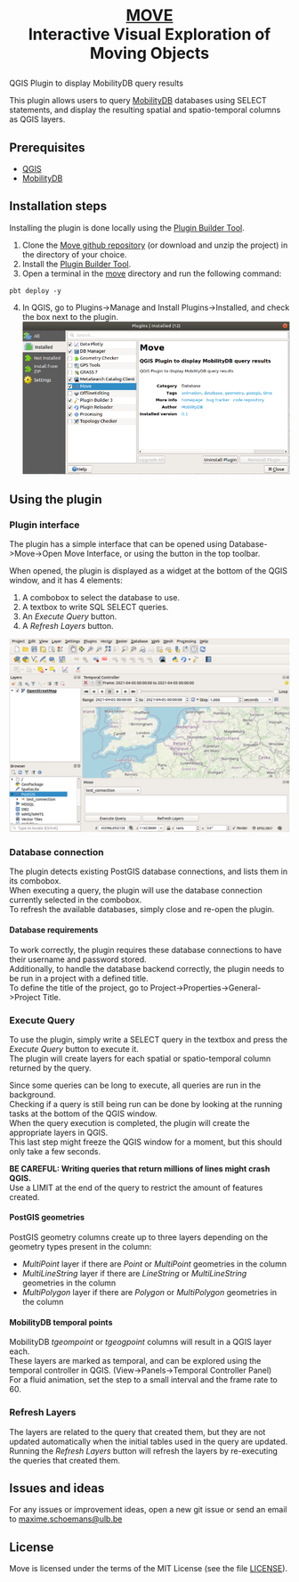 # <p align=center><ins>MOVE</ins><br/>Interactive Visual Exploration of Moving Objects

QGIS Plugin to display MobilityDB query results

This plugin allows users to query [MobilityDB](https://github.com/MobilityDB/MobilityDB) databases using SELECT statements, and display the resulting spatial and spatio-temporal columns as QGIS layers.

## Prerequisites

 - [QGIS](https://www.qgis.org/en/site/)
 - [MobilityDB](https://github.com/MobilityDB/MobilityDB)

## Installation steps

Installing the plugin is done locally using the [Plugin Builder Tool](http://g-sherman.github.io/plugin_build_tool/).

 1. Clone the [Move github repository](https://github.com/mschoema/move) (or download and unzip the project) in the directory of your choice.
 2. Install the [Plugin Builder Tool](http://g-sherman.github.io/plugin_build_tool/).
 3. Open a terminal in the [move](https://github.com/mschoema/move/tree/master/move) directory and run the following command:
```shell
pbt deploy -y
```
 4. In QGIS, go to Plugins->Manage and Install Plugins->Installed, and check the box next to the plugin.
![Manage and Install Plugin](img/manage_and_install_plugins.png "Install Move plugin")


## Using the plugin

### Plugin interface

The plugin has a simple interface that can be opened using Database->Move->Open Move Interface, or using the button in the top toolbar.

When opened, the plugin is displayed as a widget at the bottom of the QGIS window, and it has 4 elements:

 1. A combobox to select the database to use.
 2. A textbox to write SQL SELECT queries.
 3. An *Execute Query* button.
 4. A *Refresh Layers* button.

![Plugin Interface](img/plugin_interface.png "Plugin Interface")

### Database connection

The plugin detects existing PostGIS database connections, and lists them in its combobox.  
When executing a query, the plugin will use the database connection currently selected in the combobox.  
To refresh the available databases, simply close and re-open the plugin.

#### Database requirements

To work correctly, the plugin requires these database connections to have their username and password stored.  
Additionally, to handle the database backend correctly, the plugin needs to be run in a project with a defined title.  
To define the title of the project, go to Project->Properties->General->Project Title.

### Execute Query

To use the plugin, simply write a SELECT query in the textbox and press the *Execute Query* button to execute it.  
The plugin will create layers for each spatial or spatio-temporal column returned by the query.  

Since some queries can be long to execute, all queries are run in the background.  
Checking if a query is still being run can be done by looking at the running tasks at the bottom of the QGIS window.  
When the query execution is completed, the plugin will create the appropriate layers in QGIS.  
This last step might freeze the QGIS window for a moment, but this should only take a few seconds.

**BE CAREFUL: Writing queries that return millions of lines might crash QGIS.**  
Use a LIMIT at the end of the query to restrict the amount of features created.


#### PostGIS geometries

PostGIS geometry columns create up to three layers depending on the geometry types present in the column:

 - *MultiPoint* layer if there are *Point* or *MultiPoint* geometries in the column
 - *MultiLineString* layer if there are *LineString* or *MultiLineString* geometries in the column
 - *MultiPolygon* layer if there are *Polygon* or *MultiPolygon* geometries in the column

#### MobilityDB temporal points

MobilityDB *tgeompoint* or *tgeogpoint* columns will result in a QGIS layer each.  
These layers are marked as temporal, and can be explored using the temporal controller in QGIS. (View->Panels->Temporal Controller Panel)  
For a fluid animation, set the step to a small interval and the frame rate to 60.

### Refresh Layers

The layers are related to the query that created them, but they are not updated automatically when the initial tables used in the query are updated. Running the *Refresh Layers* button will refresh the layers by re-executing the queries that created them.

## Issues and ideas

For any issues or improvement ideas, open a new git issue or send an email to maxime.schoemans@ulb.be

## License

Move is licensed under the terms of the MIT License (see the file
[LICENSE](https://github.com/mschoema/move/blob/master/LICENSE)).
